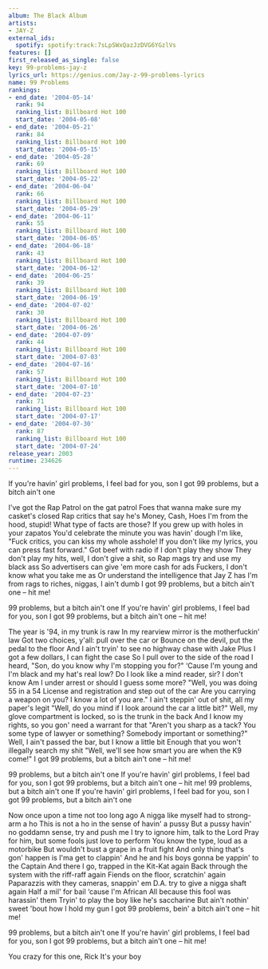 ```yaml
---
album: The Black Album
artists:
- JAY-Z
external_ids:
  spotify: spotify:track:7sLpSWxQazJzDVG6YGzlVs
features: []
first_released_as_single: false
key: 99-problems-jay-z
lyrics_url: https://genius.com/Jay-z-99-problems-lyrics
name: 99 Problems
rankings:
- end_date: '2004-05-14'
  rank: 94
  ranking_list: Billboard Hot 100
  start_date: '2004-05-08'
- end_date: '2004-05-21'
  rank: 84
  ranking_list: Billboard Hot 100
  start_date: '2004-05-15'
- end_date: '2004-05-28'
  rank: 69
  ranking_list: Billboard Hot 100
  start_date: '2004-05-22'
- end_date: '2004-06-04'
  rank: 66
  ranking_list: Billboard Hot 100
  start_date: '2004-05-29'
- end_date: '2004-06-11'
  rank: 55
  ranking_list: Billboard Hot 100
  start_date: '2004-06-05'
- end_date: '2004-06-18'
  rank: 43
  ranking_list: Billboard Hot 100
  start_date: '2004-06-12'
- end_date: '2004-06-25'
  rank: 39
  ranking_list: Billboard Hot 100
  start_date: '2004-06-19'
- end_date: '2004-07-02'
  rank: 30
  ranking_list: Billboard Hot 100
  start_date: '2004-06-26'
- end_date: '2004-07-09'
  rank: 44
  ranking_list: Billboard Hot 100
  start_date: '2004-07-03'
- end_date: '2004-07-16'
  rank: 57
  ranking_list: Billboard Hot 100
  start_date: '2004-07-10'
- end_date: '2004-07-23'
  rank: 71
  ranking_list: Billboard Hot 100
  start_date: '2004-07-17'
- end_date: '2004-07-30'
  rank: 87
  ranking_list: Billboard Hot 100
  start_date: '2004-07-24'
release_year: 2003
runtime: 234626
---
```

If you're havin' girl problems, I feel bad for you, son
I got 99 problems, but a bitch ain't one


I've got the Rap Patrol on the gat patrol
Foes that wanna make sure my casket's closed
Rap critics that say he's Money, Cash, Hoes
I'm from the hood, stupid! What type of facts are those?
If you grew up with holes in your zapatos
You'd celebrate the minute you was havin' dough
I'm like, "Fuck critics, you can kiss my whole asshole!
If you don't like my lyrics, you can press fast forward."
Got beef with radio if I don't play they show
They don't play my hits, well, I don't give a shit, so
Rap mags try and use my black ass
So advertisers can give 'em more cash for ads
Fuckers, I don't know what you take me as
Or understand the intelligence that Jay Z has
I'm from rags to riches, niggas, I ain't dumb
I got 99 problems, but a bitch ain't one – hit me!


99 problems, but a bitch ain't one
If you're havin' girl problems, I feel bad for you, son
I got 99 problems, but a bitch ain't one – hit me!


The year is '94, in my trunk is raw
In my rearview mirror is the motherfuckin' law
Got two choices, y'all: pull over the car or
Bounce on the devil, put the pedal to the floor
And I ain't tryin' to see no highway chase with Jake
Plus I got a few dollars, I can fight the case
So I pull over to the side of the road
I heard, "Son, do you know why I'm stopping you for?"
‘Cause I'm young and I'm black and my hat's real low?
Do I look like a mind reader, sir? I don't know
Am I under arrest or should I guess some more?
"Well, you was doing 55 in a 54
License and registration and step out of the car
Are you carrying a weapon on you? I know a lot of you are."
I ain't steppin' out of shit, all my paper's legit
"Well, do you mind if I look around the car a little bit?"
Well, my glove compartment is locked, so is the trunk in the back
And I know my rights, so you gon' need a warrant for that
"Aren't you sharp as a tack?
You some type of lawyer or something?
Somebody important or something?"
Well, I ain't passed the bar, but I know a little bit
Enough that you won't illegally search my shit
"Well, we'll see how smart you are when the K9 come!"
I got 99 problems, but a bitch ain't one – hit me!


99 problems, but a bitch ain't one
If you're havin' girl problems, I feel bad for you, son
I got 99 problems, but a bitch ain't one – hit me!
99 problems, but a bitch ain't one
If you're havin' girl problems, I feel bad for you, son
I got 99 problems, but a bitch ain't one


Now once upon a time not too long ago
A nigga like myself had to strong-arm a ho
This is not a ho in the sense of havin' a pussy
But a pussy havin' no goddamn sense, try and push me
I try to ignore him, talk to the Lord
Pray for him, but some fools just love to perform
You know the type, loud as a motorbike
But wouldn't bust a grape in a fruit fight
And only thing that's gon' happen is I'ma get to clappin'
And he and his boys gonna be yappin' to the Captain
And there I go, trapped in the Kit-Kat again
Back through the system with the riff-raff again
Fiends on the floor, scratchin' again
Paparazzis with they cameras, snappin' em
D.A. try to give a nigga shaft again
Half a mil' for bail ‘cause I'm African
All because this fool was harassin' them
Tryin' to play the boy like he's saccharine
But ain't nothin' sweet 'bout how I hold my gun
I got 99 problems, bein' a bitch ain't one – hit me!


99 problems, but a bitch ain't one
If you're havin' girl problems, I feel bad for you, son
I got 99 problems, but a bitch ain't one – hit me!


You crazy for this one, Rick
It's your boy
